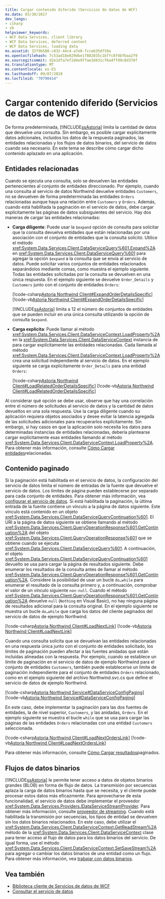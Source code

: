 ```yaml
---
title: Cargar contenido diferido (Servicios de datos de WCF)
ms.date: 03/30/2017
dev_langs:
- csharp
- vb
helpviewer_keywords:
- WCF Data Services, client library
- WCF Data Services, deferred content
- WCF Data Services, loading data
ms.assetid: 32f9b588-c832-44c4-a7e0-fcce635df59a
ms.openlocfilehash: 7c53ad18e029dbe1f882035c1bffc8f4bfbaa2f9
ms.sourcegitcommit: d2e1dfa7ef2d4e9ffae3d431cf6a4ffd9c8d378f
ms.translationtype: MT
ms.contentlocale: es-ES
ms.lasthandoff: 09/07/2019
ms.locfileid: "70790414"
---
```

# <a name="loading-deferred-content-wcf-data-services"></a>Cargar contenido diferido (Servicios de datos de WCF)
De forma predeterminada, [!INCLUDE[ssAstoria](../../../../includes/ssastoria-md.md)] limita la cantidad de datos que devuelve una consulta. Sin embargo, es posible cargar explícitamente datos adicionales, incluidos los datos de la respuesta paginados, las entidades relacionadas y los flujos de datos binarios, del servicio de datos cuando sea necesario. En este tema se describe cómo cargar dicho contenido aplazado en una aplicación.  
  
## <a name="related-entities"></a>Entidades relacionadas  
 Cuando se ejecuta una consulta, solo se devuelven las entidades pertenecientes al conjunto de entidades direccionado. Por ejemplo, cuando una consulta al servicio de datos Northwind devuelve entidades `Customers`, no se devuelven de forma predeterminada las entidades `Orders` relacionadas aunque haya una relación entre `Customers` y `Orders`. Además, cuando está habilitada la paginación en el servicio de datos, debe cargar explícitamente las páginas de datos subsiguientes del servicio. Hay dos maneras de cargar las entidades relacionadas:  
  
- **Carga diligente**: Puede usar la `$expand` opción de consulta para solicitar que la consulta devuelva entidades que están relacionadas por una asociación con el conjunto de entidades que la consulta solicitó. Utilice el método <xref:System.Data.Services.Client.DataServiceQuery%601.Expand%2A> en <xref:System.Data.Services.Client.DataServiceQuery%601> para agregar la opción `$expand` a la consulta que se envía al servicio de datos. Puede solicitar varios conjuntos de entidades relacionados separándolos mediante comas, como muestra el ejemplo siguiente. Todas las entidades solicitadas por la consulta se devuelven en una única respuesta. En el ejemplo siguiente se devuelve `Order_Details` y `Customers` junto con el conjunto de entidades `Orders`:  
  
     [!code-csharp[Astoria Northwind Client#ExpandOrderDetailsSpecific](../../../../samples/snippets/csharp/VS_Snippets_Misc/astoria_northwind_client/cs/source.cs#expandorderdetailsspecific)]
     [!code-vb[Astoria Northwind Client#ExpandOrderDetailsSpecific](../../../../samples/snippets/visualbasic/VS_Snippets_Misc/astoria_northwind_client/vb/source.vb#expandorderdetailsspecific)]  
  
     [!INCLUDE[ssAstoria](../../../../includes/ssastoria-md.md)] limita a 12 el número de conjuntos de entidades que se pueden incluir en una única consulta utilizando la opción de consulta `$expand`.  
  
- **Carga explícita**: Puede llamar al método <xref:System.Data.Services.Client.DataServiceContext.LoadProperty%2A> en la <xref:System.Data.Services.Client.DataServiceContext> instancia de para cargar explícitamente las entidades relacionadas. Cada llamada al método <xref:System.Data.Services.Client.DataServiceContext.LoadProperty%2A> crea una solicitud independiente al servicio de datos. En el ejemplo siguiente se carga explícitamente `Order_Details` para una entidad `Orders`:  
  
     [!code-csharp[Astoria Northwind Client#LoadRelatedOrderDetailsSpecific](../../../../samples/snippets/csharp/VS_Snippets_Misc/astoria_northwind_client/cs/source.cs#loadrelatedorderdetailsspecific)]
     [!code-vb[Astoria Northwind Client#LoadRelatedOrderDetailsSpecific](../../../../samples/snippets/visualbasic/VS_Snippets_Misc/astoria_northwind_client/vb/source.vb#loadrelatedorderdetailsspecific)]  
  
 Al considerar qué opción se debe usar, observe que hay una correlación entre el número de solicitudes al servicio de datos y la cantidad de datos devueltos en una sola respuesta. Use la carga diligente cuando su aplicación requiera objetos asociados y desee evitar la latencia agregada de las solicitudes adicionales para recuperarlos explícitamente. Sin embargo, si hay casos en que la aplicación solo necesita los datos para determinadas instancias de entidades relacionadas, debería plantearse cargar explícitamente esas entidades llamando al método <xref:System.Data.Services.Client.DataServiceContext.LoadProperty%2A>. Para obtener más información, consulte [Cómo Cargar entidades](how-to-load-related-entities-wcf-data-services.md)relacionadas.  
  
## <a name="paged-content"></a>Contenido paginado  
 Si la paginación está habilitada en el servicio de datos, la configuración del servicio de datos limita el número de entradas de la fuente que devuelve el servicio de datos. Los límites de página pueden establecerse por separado para cada conjunto de entidades. Para obtener más información, vea [configurar el servicio de datos](configuring-the-data-service-wcf-data-services.md). Si está habilitada la paginación, la última entrada de la fuente contiene un vínculo a la página de datos siguiente. Este vínculo está contenido en un objeto <xref:System.Data.Services.Client.DataServiceQueryContinuation%601>. El URI a la página de datos siguiente se obtiene llamando al método <xref:System.Data.Services.Client.QueryOperationResponse%601.GetContinuation%2A> del objeto <xref:System.Data.Services.Client.QueryOperationResponse%601> que se obtiene cuando se ejecuta <xref:System.Data.Services.Client.DataServiceQuery%601>. A continuación, el objeto <xref:System.Data.Services.Client.DataServiceQueryContinuation%601> devuelto se usa para cargar la página de resultados siguiente. Debe enumerar los resultados de la consulta antes de llamar al método <xref:System.Data.Services.Client.QueryOperationResponse%601.GetContinuation%2A>. Considere la posibilidad de usar un bucle `do…while` para enumerar el resultado de la consulta primero y, a continuación, comprobar el valor de un vínculo siguiente `non-null`. Cuando el método <xref:System.Data.Services.Client.QueryOperationResponse%601.GetContinuation%2A> devuelve `null` (`Nothing` en Visual Basic), no hay ninguna página de resultados adicional para la consulta original. En el ejemplo siguiente se muestra un bucle `do…while` que carga los datos del cliente paginados del servicio de datos de ejemplo Northwind.  
  
 [!code-csharp[Astoria Northwind Client#LoadNextLink](../../../../samples/snippets/csharp/VS_Snippets_Misc/astoria_northwind_client/cs/source.cs#loadnextlink)]
 [!code-vb[Astoria Northwind Client#LoadNextLink](../../../../samples/snippets/visualbasic/VS_Snippets_Misc/astoria_northwind_client/vb/source.vb#loadnextlink)]  
  
 Cuando una consulta solicita que se devuelvan las entidades relacionadas en una respuesta única junto con el conjunto de entidades solicitado, los límites de paginación pueden afectar a las fuentes anidadas que están incluidas alineadas con la respuesta. Por ejemplo, cuando se establece un límite de paginación en el servicio de datos de ejemplo Northwind para el conjunto de entidades `Customers`, también puede establecerse un límite de paginación independiente para el conjunto de entidades `Orders` relacionado, como en el ejemplo siguiente del archivo Northwind.svc.cs que define el servicio de datos de ejemplo Northwind.  
  
 [!code-csharp[Astoria Northwind Service#DataServiceConfigPaging](../../../../samples/snippets/csharp/VS_Snippets_Misc/astoria_northwind_service/cs/northwind.svc.cs#dataserviceconfigpaging)]
 [!code-vb[Astoria Northwind Service#DataServiceConfigPaging](../../../../samples/snippets/visualbasic/VS_Snippets_Misc/astoria_northwind_service/vb/northwind.svc.vb#dataserviceconfigpaging)]  
  
 En este caso, debe implementar la paginación para las dos fuentes de entidades, la de nivel superior, `Customers`, y las anidadas, `Orders`. En el ejemplo siguiente se muestra el bucle `while` que se usa para cargar las páginas de las entidades `Orders` relacionadas con una entidad `Customers` seleccionada.  
  
 [!code-csharp[Astoria Northwind Client#LoadNextOrdersLink](../../../../samples/snippets/csharp/VS_Snippets_Misc/astoria_northwind_client/cs/source.cs#loadnextorderslink)]
 [!code-vb[Astoria Northwind Client#LoadNextOrdersLink](../../../../samples/snippets/visualbasic/VS_Snippets_Misc/astoria_northwind_client/vb/source.vb#loadnextorderslink)]  
  
 Para obtener más información, consulte [Cómo Cargar resultados](how-to-load-paged-results-wcf-data-services.md)paginados.  
  
## <a name="binary-data-streams"></a>Flujos de datos binarios  
 [!INCLUDE[ssAstoria](../../../../includes/ssastoria-md.md)] le permite tener acceso a datos de objetos binarios grandes (BLOB) en forma de flujo de datos. La transmisión por secuencias aplaza la carga de datos binarios hasta que se necesita, y el cliente puede procesar estos datos más eficazmente. Para aprovecharse de esta funcionalidad, el servicio de datos debe implementar el proveedor <xref:System.Data.Services.Providers.IDataServiceStreamProvider>. Para obtener más información, consulte [proveedor de streaming](streaming-provider-wcf-data-services.md). Cuando está habilitada la transmisión por secuencias, los tipos de entidad se devuelven sin los datos binarios relacionados. En este caso, debe utilizar el <xref:System.Data.Services.Client.DataServiceContext.GetReadStream%2A> método de la <xref:System.Data.Services.Client.DataServiceContext> clase para tener acceso al flujo de datos para los datos binarios del servicio. De igual forma, use el método <xref:System.Data.Services.Client.DataServiceContext.SetSaveStream%2A> para agregar o cambiar los datos binarios de una entidad como un flujo. Para obtener más información, vea [trabajar con datos binarios](working-with-binary-data-wcf-data-services.md).  
  
## <a name="see-also"></a>Vea también

- [Biblioteca cliente de Servicios de datos de WCF](wcf-data-services-client-library.md)
- [Consultar el servicio de datos](querying-the-data-service-wcf-data-services.md)
